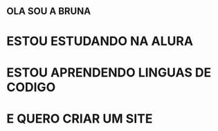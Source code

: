 ## OLA SOU A BRUNA ##
# ESTOU ESTUDANDO NA ALURA #
# ESTOU APRENDENDO LINGUAS DE CODIGO #
# E QUERO CRIAR UM SITE #
